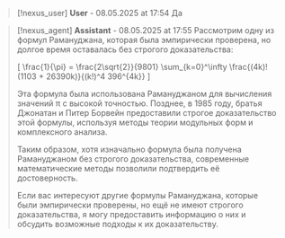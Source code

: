 >[!nexus_user] **User** - 08.05.2025 at 17:54
> Да
<!-- UID: bbb21cc8-4b27-4033-b9c7-d6867e385928 -->




>[!nexus_agent] **Assistant** - 08.05.2025 at 17:55
> Рассмотрим одну из формул Рамануджана, которая была эмпирически проверена, но долгое время оставалась без строгого доказательства:
> 
> \[
> \frac{1}{\pi} = \frac{2\sqrt{2}}{9801} \sum_{k=0}^\infty \frac{(4k)! (1103 + 26390k)}{(k!)^4 396^{4k}}
> \]
> 
> Эта формула была использована Рамануджаном для вычисления значений π с высокой точностью. Позднее, в 1985 году, братья Джонатан и Питер Борвейн предоставили строгое доказательство этой формулы, используя методы теории модульных форм и комплексного анализа.
> 
> Таким образом, хотя изначально формула была получена Рамануджаном без строгого доказательства, современные математические методы позволили подтвердить её достоверность.
> 
> Если вас интересуют другие формулы Рамануджана, которые были эмпирически проверены, но ещё не имеют строгого доказательства, я могу предоставить информацию о них и обсудить возможные подходы к их доказательству.
<!-- UID: 6b6bb498-05a4-4f9a-bd89-39f04f225743 -->